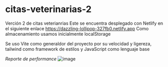 # citas-veterinarias-2
Verción 2 de citas veterianrias
Este se encuentra desplegado con Netlify en el siguiente enlace https://dazzling-lollipop-327fb0.netlify.app
Como almacenamiento usamos inicialmente localStorage

Se uso Vite como generaldor del proyecto por su velocidad y ligereza, tailwind como framework de estilos y JavaScript como lenguaje base

*Reporte de performance*
![image](https://user-images.githubusercontent.com/61071172/226080734-e7779c62-aa62-499b-8a78-385c2d1d5392.png)

